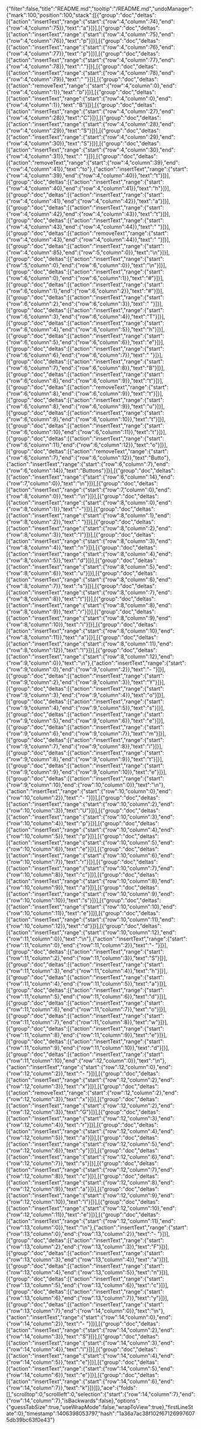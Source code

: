{"filter":false,"title":"README.md","tooltip":"/README.md","undoManager":{"mark":100,"position":100,"stack":[[{"group":"doc","deltas":[{"action":"insertText","range":{"start":{"row":4,"column":74},"end":{"row":4,"column":75}},"text":"a"}]}],[{"group":"doc","deltas":[{"action":"insertText","range":{"start":{"row":4,"column":75},"end":{"row":4,"column":76}},"text":"p"}]}],[{"group":"doc","deltas":[{"action":"insertText","range":{"start":{"row":4,"column":76},"end":{"row":4,"column":77}},"text":"p"}]}],[{"group":"doc","deltas":[{"action":"insertText","range":{"start":{"row":4,"column":77},"end":{"row":4,"column":78}},"text":"."}]}],[{"group":"doc","deltas":[{"action":"insertText","range":{"start":{"row":4,"column":78},"end":{"row":4,"column":79}},"text":" "}]}],[{"group":"doc","deltas":[{"action":"removeText","range":{"start":{"row":4,"column":0},"end":{"row":4,"column":1}},"text":"b"}]}],[{"group":"doc","deltas":[{"action":"insertText","range":{"start":{"row":4,"column":0},"end":{"row":4,"column":1}},"text":"B"}]}],[{"group":"doc","deltas":[{"action":"insertText","range":{"start":{"row":4,"column":27},"end":{"row":4,"column":28}},"text":"C"}]}],[{"group":"doc","deltas":[{"action":"insertText","range":{"start":{"row":4,"column":28},"end":{"row":4,"column":29}},"text":"S"}]}],[{"group":"doc","deltas":[{"action":"insertText","range":{"start":{"row":4,"column":29},"end":{"row":4,"column":30}},"text":"S"}]}],[{"group":"doc","deltas":[{"action":"insertText","range":{"start":{"row":4,"column":30},"end":{"row":4,"column":31}},"text":" "}]}],[{"group":"doc","deltas":[{"action":"removeText","range":{"start":{"row":4,"column":39},"end":{"row":4,"column":41}},"text":"to"},{"action":"insertText","range":{"start":{"row":4,"column":39},"end":{"row":4,"column":40}},"text":"t"}]}],[{"group":"doc","deltas":[{"action":"insertText","range":{"start":{"row":4,"column":40},"end":{"row":4,"column":41}},"text":"h"}]}],[{"group":"doc","deltas":[{"action":"insertText","range":{"start":{"row":4,"column":41},"end":{"row":4,"column":42}},"text":"a"}]}],[{"group":"doc","deltas":[{"action":"insertText","range":{"start":{"row":4,"column":42},"end":{"row":4,"column":43}},"text":"t"}]}],[{"group":"doc","deltas":[{"action":"insertText","range":{"start":{"row":4,"column":43},"end":{"row":4,"column":44}},"text":" "}]}],[{"group":"doc","deltas":[{"action":"removeText","range":{"start":{"row":4,"column":43},"end":{"row":4,"column":44}},"text":" "}]}],[{"group":"doc","deltas":[{"action":"insertText","range":{"start":{"row":4,"column":85},"end":{"row":5,"column":0}},"text":"\n"}]}],[{"group":"doc","deltas":[{"action":"insertText","range":{"start":{"row":5,"column":0},"end":{"row":6,"column":0}},"text":"\n"}]}],[{"group":"doc","deltas":[{"action":"insertText","range":{"start":{"row":6,"column":0},"end":{"row":6,"column":1}},"text":"#"}]}],[{"group":"doc","deltas":[{"action":"insertText","range":{"start":{"row":6,"column":1},"end":{"row":6,"column":2}},"text":"#"}]}],[{"group":"doc","deltas":[{"action":"insertText","range":{"start":{"row":6,"column":2},"end":{"row":6,"column":3}},"text":" "}]}],[{"group":"doc","deltas":[{"action":"insertText","range":{"start":{"row":6,"column":3},"end":{"row":6,"column":4}},"text":"T"}]}],[{"group":"doc","deltas":[{"action":"insertText","range":{"start":{"row":6,"column":4},"end":{"row":6,"column":5}},"text":"h"}]}],[{"group":"doc","deltas":[{"action":"insertText","range":{"start":{"row":6,"column":5},"end":{"row":6,"column":6}},"text":"e"}]}],[{"group":"doc","deltas":[{"action":"insertText","range":{"start":{"row":6,"column":6},"end":{"row":6,"column":7}},"text":" "}]}],[{"group":"doc","deltas":[{"action":"insertText","range":{"start":{"row":6,"column":7},"end":{"row":6,"column":8}},"text":"B"}]}],[{"group":"doc","deltas":[{"action":"insertText","range":{"start":{"row":6,"column":8},"end":{"row":6,"column":9}},"text":"t"}]}],[{"group":"doc","deltas":[{"action":"removeText","range":{"start":{"row":6,"column":8},"end":{"row":6,"column":9}},"text":"t"}]}],[{"group":"doc","deltas":[{"action":"insertText","range":{"start":{"row":6,"column":8},"end":{"row":6,"column":9}},"text":"u"}]}],[{"group":"doc","deltas":[{"action":"insertText","range":{"start":{"row":6,"column":9},"end":{"row":6,"column":10}},"text":"t"}]}],[{"group":"doc","deltas":[{"action":"insertText","range":{"start":{"row":6,"column":10},"end":{"row":6,"column":11}},"text":"t"}]}],[{"group":"doc","deltas":[{"action":"insertText","range":{"start":{"row":6,"column":11},"end":{"row":6,"column":12}},"text":"o"}]}],[{"group":"doc","deltas":[{"action":"removeText","range":{"start":{"row":6,"column":7},"end":{"row":6,"column":12}},"text":"Butto"},{"action":"insertText","range":{"start":{"row":6,"column":7},"end":{"row":6,"column":14}},"text":"Buttons"}]}],[{"group":"doc","deltas":[{"action":"insertText","range":{"start":{"row":6,"column":14},"end":{"row":7,"column":0}},"text":"\n"}]}],[{"group":"doc","deltas":[{"action":"insertText","range":{"start":{"row":7,"column":0},"end":{"row":8,"column":0}},"text":"\n"}]}],[{"group":"doc","deltas":[{"action":"insertText","range":{"start":{"row":8,"column":0},"end":{"row":8,"column":1}},"text":"-"}]}],[{"group":"doc","deltas":[{"action":"insertText","range":{"start":{"row":8,"column":1},"end":{"row":8,"column":2}},"text":" "}]}],[{"group":"doc","deltas":[{"action":"insertText","range":{"start":{"row":8,"column":2},"end":{"row":8,"column":3}},"text":"I"}]}],[{"group":"doc","deltas":[{"action":"insertText","range":{"start":{"row":8,"column":3},"end":{"row":8,"column":4}},"text":"n"}]}],[{"group":"doc","deltas":[{"action":"insertText","range":{"start":{"row":8,"column":4},"end":{"row":8,"column":5}},"text":"d"}]}],[{"group":"doc","deltas":[{"action":"insertText","range":{"start":{"row":8,"column":5},"end":{"row":8,"column":6}},"text":"u"}]}],[{"group":"doc","deltas":[{"action":"insertText","range":{"start":{"row":8,"column":6},"end":{"row":8,"column":7}},"text":"s"}]}],[{"group":"doc","deltas":[{"action":"insertText","range":{"start":{"row":8,"column":7},"end":{"row":8,"column":8}},"text":"t"}]}],[{"group":"doc","deltas":[{"action":"insertText","range":{"start":{"row":8,"column":8},"end":{"row":8,"column":9}},"text":"r"}]}],[{"group":"doc","deltas":[{"action":"insertText","range":{"start":{"row":8,"column":9},"end":{"row":8,"column":10}},"text":"i"}]}],[{"group":"doc","deltas":[{"action":"insertText","range":{"start":{"row":8,"column":10},"end":{"row":8,"column":11}},"text":"a"}]}],[{"group":"doc","deltas":[{"action":"insertText","range":{"start":{"row":8,"column":11},"end":{"row":8,"column":12}},"text":"l"}]}],[{"group":"doc","deltas":[{"action":"insertText","range":{"start":{"row":8,"column":12},"end":{"row":9,"column":0}},"text":"\n"},{"action":"insertText","range":{"start":{"row":9,"column":0},"end":{"row":9,"column":2}},"text":"- "}]}],[{"group":"doc","deltas":[{"action":"insertText","range":{"start":{"row":9,"column":2},"end":{"row":9,"column":3}},"text":"Y"}]}],[{"group":"doc","deltas":[{"action":"insertText","range":{"start":{"row":9,"column":3},"end":{"row":9,"column":4}},"text":"o"}]}],[{"group":"doc","deltas":[{"action":"insertText","range":{"start":{"row":9,"column":4},"end":{"row":9,"column":5}},"text":"s"}]}],[{"group":"doc","deltas":[{"action":"insertText","range":{"start":{"row":9,"column":5},"end":{"row":9,"column":6}},"text":"e"}]}],[{"group":"doc","deltas":[{"action":"insertText","range":{"start":{"row":9,"column":6},"end":{"row":9,"column":7}},"text":"m"}]}],[{"group":"doc","deltas":[{"action":"insertText","range":{"start":{"row":9,"column":7},"end":{"row":9,"column":8}},"text":"i"}]}],[{"group":"doc","deltas":[{"action":"insertText","range":{"start":{"row":9,"column":8},"end":{"row":9,"column":9}},"text":"t"}]}],[{"group":"doc","deltas":[{"action":"insertText","range":{"start":{"row":9,"column":9},"end":{"row":9,"column":10}},"text":"e"}]}],[{"group":"doc","deltas":[{"action":"insertText","range":{"start":{"row":9,"column":10},"end":{"row":10,"column":0}},"text":"\n"},{"action":"insertText","range":{"start":{"row":10,"column":0},"end":{"row":10,"column":2}},"text":"- "}]}],[{"group":"doc","deltas":[{"action":"insertText","range":{"start":{"row":10,"column":2},"end":{"row":10,"column":3}},"text":"U"}]}],[{"group":"doc","deltas":[{"action":"insertText","range":{"start":{"row":10,"column":3},"end":{"row":10,"column":4}},"text":"p"}]}],[{"group":"doc","deltas":[{"action":"insertText","range":{"start":{"row":10,"column":4},"end":{"row":10,"column":5}},"text":"p"}]}],[{"group":"doc","deltas":[{"action":"insertText","range":{"start":{"row":10,"column":5},"end":{"row":10,"column":6}},"text":"e"}]}],[{"group":"doc","deltas":[{"action":"insertText","range":{"start":{"row":10,"column":6},"end":{"row":10,"column":7}},"text":"r"}]}],[{"group":"doc","deltas":[{"action":"insertText","range":{"start":{"row":10,"column":7},"end":{"row":10,"column":8}},"text":"c"}]}],[{"group":"doc","deltas":[{"action":"insertText","range":{"start":{"row":10,"column":8},"end":{"row":10,"column":9}},"text":"a"}]}],[{"group":"doc","deltas":[{"action":"insertText","range":{"start":{"row":10,"column":9},"end":{"row":10,"column":10}},"text":"s"}]}],[{"group":"doc","deltas":[{"action":"insertText","range":{"start":{"row":10,"column":10},"end":{"row":10,"column":11}},"text":"e"}]}],[{"group":"doc","deltas":[{"action":"insertText","range":{"start":{"row":10,"column":11},"end":{"row":10,"column":12}},"text":"d"}]}],[{"group":"doc","deltas":[{"action":"insertText","range":{"start":{"row":10,"column":12},"end":{"row":11,"column":0}},"text":"\n"},{"action":"insertText","range":{"start":{"row":11,"column":0},"end":{"row":11,"column":2}},"text":"- "}]}],[{"group":"doc","deltas":[{"action":"insertText","range":{"start":{"row":11,"column":2},"end":{"row":11,"column":3}},"text":"S"}]}],[{"group":"doc","deltas":[{"action":"insertText","range":{"start":{"row":11,"column":3},"end":{"row":11,"column":4}},"text":"h"}]}],[{"group":"doc","deltas":[{"action":"insertText","range":{"start":{"row":11,"column":4},"end":{"row":11,"column":5}},"text":"a"}]}],[{"group":"doc","deltas":[{"action":"insertText","range":{"start":{"row":11,"column":5},"end":{"row":11,"column":6}},"text":"d"}]}],[{"group":"doc","deltas":[{"action":"insertText","range":{"start":{"row":11,"column":6},"end":{"row":11,"column":7}},"text":"o"}]}],[{"group":"doc","deltas":[{"action":"insertText","range":{"start":{"row":11,"column":7},"end":{"row":11,"column":8}},"text":"w"}]}],[{"group":"doc","deltas":[{"action":"insertText","range":{"start":{"row":11,"column":8},"end":{"row":11,"column":9}},"text":"e"}]}],[{"group":"doc","deltas":[{"action":"insertText","range":{"start":{"row":11,"column":9},"end":{"row":11,"column":10}},"text":"d"}]}],[{"group":"doc","deltas":[{"action":"insertText","range":{"start":{"row":11,"column":10},"end":{"row":12,"column":0}},"text":"\n"},{"action":"insertText","range":{"start":{"row":12,"column":0},"end":{"row":12,"column":2}},"text":"- "}]}],[{"group":"doc","deltas":[{"action":"insertText","range":{"start":{"row":12,"column":2},"end":{"row":12,"column":3}},"text":"x"}]}],[{"group":"doc","deltas":[{"action":"removeText","range":{"start":{"row":12,"column":2},"end":{"row":12,"column":3}},"text":"x"}]}],[{"group":"doc","deltas":[{"action":"insertText","range":{"start":{"row":12,"column":2},"end":{"row":12,"column":3}},"text":"G"}]}],[{"group":"doc","deltas":[{"action":"insertText","range":{"start":{"row":12,"column":3},"end":{"row":12,"column":4}},"text":"r"}]}],[{"group":"doc","deltas":[{"action":"insertText","range":{"start":{"row":12,"column":4},"end":{"row":12,"column":5}},"text":"a"}]}],[{"group":"doc","deltas":[{"action":"insertText","range":{"start":{"row":12,"column":5},"end":{"row":12,"column":6}},"text":"y"}]}],[{"group":"doc","deltas":[{"action":"insertText","range":{"start":{"row":12,"column":6},"end":{"row":12,"column":7}},"text":"s"}]}],[{"group":"doc","deltas":[{"action":"insertText","range":{"start":{"row":12,"column":7},"end":{"row":12,"column":8}},"text":"c"}]}],[{"group":"doc","deltas":[{"action":"insertText","range":{"start":{"row":12,"column":8},"end":{"row":12,"column":9}},"text":"a"}]}],[{"group":"doc","deltas":[{"action":"insertText","range":{"start":{"row":12,"column":9},"end":{"row":12,"column":10}},"text":"l"}]}],[{"group":"doc","deltas":[{"action":"insertText","range":{"start":{"row":12,"column":10},"end":{"row":12,"column":11}},"text":"e"}]}],[{"group":"doc","deltas":[{"action":"insertText","range":{"start":{"row":12,"column":11},"end":{"row":13,"column":0}},"text":"\n"},{"action":"insertText","range":{"start":{"row":13,"column":0},"end":{"row":13,"column":2}},"text":"- "}]}],[{"group":"doc","deltas":[{"action":"insertText","range":{"start":{"row":13,"column":2},"end":{"row":13,"column":3}},"text":"F"}]}],[{"group":"doc","deltas":[{"action":"insertText","range":{"start":{"row":13,"column":3},"end":{"row":13,"column":4}},"text":"a"}]}],[{"group":"doc","deltas":[{"action":"insertText","range":{"start":{"row":13,"column":4},"end":{"row":13,"column":5}},"text":"n"}]}],[{"group":"doc","deltas":[{"action":"insertText","range":{"start":{"row":13,"column":5},"end":{"row":13,"column":6}},"text":"c"}]}],[{"group":"doc","deltas":[{"action":"insertText","range":{"start":{"row":13,"column":6},"end":{"row":13,"column":7}},"text":"y"}]}],[{"group":"doc","deltas":[{"action":"insertText","range":{"start":{"row":13,"column":7},"end":{"row":14,"column":0}},"text":"\n"},{"action":"insertText","range":{"start":{"row":14,"column":0},"end":{"row":14,"column":2}},"text":"- "}]}],[{"group":"doc","deltas":[{"action":"insertText","range":{"start":{"row":14,"column":2},"end":{"row":14,"column":3}},"text":"S"}]}],[{"group":"doc","deltas":[{"action":"insertText","range":{"start":{"row":14,"column":3},"end":{"row":14,"column":4}},"text":"l"}]}],[{"group":"doc","deltas":[{"action":"insertText","range":{"start":{"row":14,"column":4},"end":{"row":14,"column":5}},"text":"e"}]}],[{"group":"doc","deltas":[{"action":"insertText","range":{"start":{"row":14,"column":5},"end":{"row":14,"column":6}},"text":"e"}]}],[{"group":"doc","deltas":[{"action":"insertText","range":{"start":{"row":14,"column":6},"end":{"row":14,"column":7}},"text":"k"}]}]]},"ace":{"folds":[],"scrolltop":0,"scrollleft":0,"selection":{"start":{"row":14,"column":7},"end":{"row":14,"column":7},"isBackwards":false},"options":{"guessTabSize":true,"useWrapMode":false,"wrapToView":true},"firstLineState":0},"timestamp":1406398053797,"hash":"1a36a7ac38f102f671269976075db39bc63f0e43"}